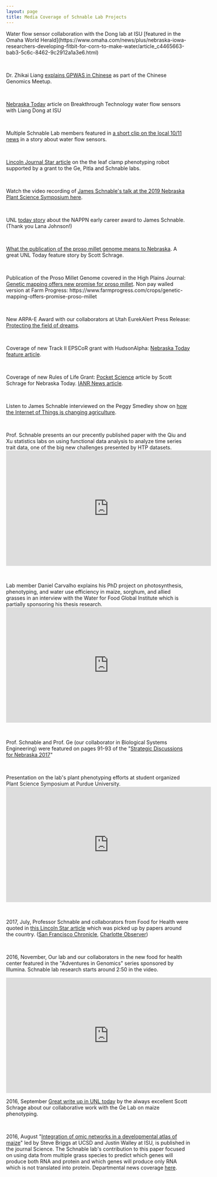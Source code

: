 ```yaml
---
layout: page
title: Media Coverage of Schnable Lab Projects
---
```

<p>Water flow sensor collaboration with the Dong lab at ISU [featured in the Omaha World Herald](https://www.omaha.com/news/plus/nebraska-iowa-researchers-developing-fitbit-for-corn-to-make-water/article_c4465663-bab3-5c6c-8462-9c2912a1a3e6.html)</p>
<br>
<p>Dr. Zhikai Liang <a href="https://www.youtube.com/watch?v=6I1VeP7tiwA">explains GPWAS in Chinese</a> as part of the Chinese Genomics Meetup.
</p>
<br>
<p><a href="https://news.unl.edu/newsrooms/today/article/stalk-worn-sensor-to-measure-crops-water-use/">Nebraska Today</a> article on Breakthrough Technology water flow sensors with Liang Dong at ISU</p>
<br>
<p>Multiple Schnable Lab members featured in <a href="https://www.1011now.com/content/news/Researchers-aim-to-bring-FitBit-technology-to-corn-fields-513519911.html">a short clip on the local 10/11 news</a> in a story about water flow sensors.</p>
<br>
<p><a href="https://journalstar.com/news/local/education/robots-in-the-cornfield-unl-team-believes-it-s-the/article_9a9b6659-bc36-53b4-9c20-34d879b2809e.html">Lincoln Journal Star article</a> on the the leaf clamp phenotyping robot supported by a grant to the Ge, Pitla and Schnable labs.</p>
<br>
<p>Watch the video recording of <a href="https://go.unl.edu/6m06">James Schnable's talk at the 2019 Nebraska Plant Science Symposium here</a>.</p>
<br>
<p>UNL <a href="https://news.unl.edu/newsrooms/today/article/schnable-receives-early-career-scientist-award/">today story</a> about the NAPPN early career award to James Schnable. (Thank you Lana Johnson!)</p>
<br>
<p><a href="https://news.unl.edu/newsrooms/today/article/sequenced-genome-of-ancient-crop-could-raise-yields/">What the publication of the proso millet genome means to Nebraska</a>. A great UNL Today feature story by Scott Schrage.</p>
<br>
<p>Publication of the Proso Millet Genome covered in the High Plains Journal: <a href="https://www.hpj.com/crops/genetic-mapping-offers-new-promise-for-proso-millet/article_fb00ccb9-7dda-5958-bc94-5c917f1d1db2.html">Genetic mapping offers new promise for proso millet</a>. Non pay walled version at Farm Progress: https://www.farmprogress.com/crops/genetic-mapping-offers-promise-proso-millet</p>
<br>
<p>New ARPA-E Award with our collaborators at Utah EurekAlert Press Release: <a href="https://www.eurekalert.org/pub_releases/2019-01/uou-ptf012519.php">Protecting the field of dreams</a>.</p>
<br>
<p>Coverage of new Track II EPSCoR grant with HudsonAlpha: <a href="https://news.unl.edu/newsrooms/today/article/researchers-aim-to-reduce-nitrogen-fertilizer-use/">Nebraska Today feature article</a>.</p>
<br>
<p>Coverage of new Rules of Life Grant: <a href="https://news.unl.edu/newsrooms/today/article/wholesale-or-piecemeal-nsf-funded-study-seeks-genetic-insights/">Pocket Science</a> article by Scott Schrage for Nebraska Today. <a href="https://ianrnews.unl.edu/husker-research-explore-emergence-specialized-body-parts-plants">IANR News article</a>.</p>
<br>
<p>Listen to James Schnable interviewed on the Peggy Smedley show on <a href="https://peggysmedleyshow.com/portfolio-items/05-22-18-episode-564-segment-2-iot-measures-and-manages-plants/">how the Internet of Things is changing agriculture</a>. </p>
<br>
<p>Prof. Schnable presents an our precently published paper with the Qiu and Xu statistics labs on using functional data analysis to analyze time series trait data, one of the big new challenges presented by HTP datasets.<br>
<iframe width="560" height="315" src="https://www.youtube.com/embed/lw_WsWV6ox0" frameborder="0" allow="autoplay; encrypted-media" allowfullscreen></iframe>
</p>
<br>
<p>Lab member Daniel Carvalho explains his PhD project on photosynthesis, phenotyping, and water use efficiency in maize, sorghum, and allied grasses in an interview with the Water for Food Global Institute which is partially sponsoring his thesis research.<br>
<iframe width="560" height="315" src="https://www.youtube.com/embed/uF02kuE4Qn0" frameborder="0" allow="autoplay; encrypted-media" allowfullscreen></iframe>
</p>
<br>
<p>Prof. Schnable and Prof. Ge (our collaborator in Biological Systems Engineering) were featured on pages 91-93 of the "<a href="https://sdn.unl.edu/documents/SDN-2017-Big-Data.pdf">Strategic Discussions for Nebraska 2017</a>"</p>
<br>
<p>Presentation on the lab's plant phenotyping efforts at student organized Plant Science Symposium at Purdue University.<br>
<iframe width="560" height="315" src="https://www.youtube.com/embed/KMFaELjjHkM" frameborder="0" allowfullscreen></iframe>
</p>
<br>
<p>2017, July, Professor Schnable and collaborators from Food for Health were quoted in <a href="http://journalstar.com/news/local/education/agriculture-new-center-aims-to-connect-crop-production-with-health/article_acbb7155-764c-52f5-9fbc-562e0fbfb2d6.html">this Lincoln Star article</a> which was picked up by papers around the country. (<a href="http://www.sfchronicle.com/news/article/Nebraska-Agriculture-center-seeks-to-link-crops-11290911.php">San Francisco Chronicle</a>, <a href="http://www.charlotteobserver.com/news/article160784264.html">Charlotte Observer</a>)</p>
<br>
<p>2016, November, Our lab and our collaborators in the new food for health center featured in the "Adventures in Genomics" series sponsored by Illumina. Schnable lab research starts around 2:50 in the video.</p>
<iframe width="560" height="315" src="https://www.youtube.com/embed/syIojfyquEo" frameborder="0" allowfullscreen></iframe>
<br>
<p>2016, September <a href="http://news.unl.edu/newsrooms/today/article/study-in-contrasts-system-advances-analysis-of-corn/">Great write up in UNL today</a> by the always excellent Scott Schrage about our collaborative work with the Ge Lab on maize phenotyping.</p>
<br>
<p>2016, August "<a href="http://dx.doi.org/10.1126/science.aag1125">Integration of omic networks in a developmental atlas of maize</a>" led by Steve Briggs at UCSD and Justin Walley at ISU, is published in the journal Science. The Schnable lab's contribution to this paper focused on using data from multiple grass species to predict which genes will produce both RNA and protein and which genes will produce only RNA which is not translated into protein. Departmental news coverage <a href="http://agronomy.unl.edu/news/schnable-co-authors-study-gene-regulation-networks">here</a>.</p>

